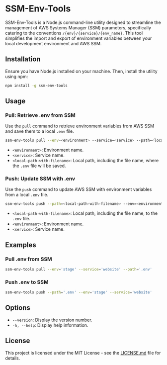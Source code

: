 # SSM-Env-Tools

SSM-Env-Tools is a Node.js command-line utility designed to streamline the management of AWS Systems Manager (SSM) parameters, specifically catering to the conventions `/{env}/{service}/{env_name}`. This tool simplifies the import and export of environment variables between your local development environment and AWS SSM.

## Installation

Ensure you have Node.js installed on your machine. Then, install the utility using npm:

```bash
npm install -g ssm-env-tools
```

## Usage

### Pull: Retrieve .env from SSM

Use the `pull` command to retrieve environment variables from AWS SSM and save them to a local `.env` file.

```bash
ssm-env-tools pull --env=<environment> --service=<service> --path=<local-path-with-filename>
```

- `<environment>`: Environment name.
- `<service>`: Service name.
- `<local-path-with-filename>`: Local path, including the file name, where the `.env` file will be saved.

### Push: Update SSM with .env

Use the `push` command to update AWS SSM with environment variables from a local `.env` file.

```bash
ssm-env-tools push --path=<local-path-with-filename> --env=<environment> --service=<service>
```

- `<local-path-with-filename>`: Local path, including the file name, to the `.env` file.
- `<environment>`: Environment name.
- `<service>`: Service name.

## Examples

### Pull .env from SSM

```bash
ssm-env-tools pull --env='stage' --service='website' --path='.env'
```

### Push .env to SSM

```bash
ssm-env-tools push --path='.env' --env='stage' --service='website'
```

## Options

- `--version`: Display the version number.
- `-h, --help`: Display help information.

## License

This project is licensed under the MIT License - see the [LICENSE.md](LICENSE.md) file for details.